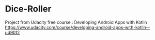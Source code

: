 # Dice-Roller
Project from Udacity free course : Developing Android Apps with Kotlin
https://www.udacity.com/course/developing-android-apps-with-kotlin--ud9012

